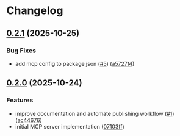 # Changelog

## [0.2.1](https://github.com/JustinBeckwith/linkinator-mcp/compare/linkinator-mcp-v0.2.0...linkinator-mcp-v0.2.1) (2025-10-25)


### Bug Fixes

* add mcp config to package json ([#5](https://github.com/JustinBeckwith/linkinator-mcp/issues/5)) ([a5727f4](https://github.com/JustinBeckwith/linkinator-mcp/commit/a5727f472f60a1fa59ca7878074f3f2328fdf6c5))

## [0.2.0](https://github.com/JustinBeckwith/linkinator-mcp/compare/linkinator-mcp-v0.1.0...linkinator-mcp-v0.2.0) (2025-10-24)


### Features

* improve documentation and automate publishing workflow ([#1](https://github.com/JustinBeckwith/linkinator-mcp/issues/1)) ([ac44676](https://github.com/JustinBeckwith/linkinator-mcp/commit/ac446766aea28a1707557413bd908fafae684adf))
* initial MCP server implementation ([07103ff](https://github.com/JustinBeckwith/linkinator-mcp/commit/07103ff19e58dd9a9a288d74ffa1589eac57962c))
